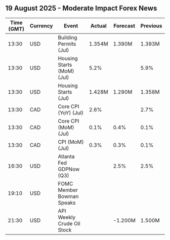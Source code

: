 ## 19 August 2025 - Moderate Impact Forex News

| Time (GMT) | Currency | Event | Actual | Forecast | Previous |
|------|----------|-------|--------|----------|----------|
| 13:30 | USD | Building Permits (Jul) | 1.354M | 1.390M | 1.393M |
| 13:30 | USD | Housing Starts (MoM) (Jul) | 5.2% |  | 5.9% |
| 13:30 | USD | Housing Starts (Jul) | 1.428M | 1.290M | 1.358M |
| 13:30 | CAD | Core CPI (YoY) (Jul) | 2.6% |  | 2.7% |
| 13:30 | CAD | Core CPI (MoM) (Jul) | 0.1% | 0.4% | 0.1% |
| 13:30 | CAD | CPI (MoM) (Jul) | 0.3% | 0.3% | 0.1% |
| 16:30 | USD | Atlanta Fed GDPNow (Q3) |  | 2.5% | 2.5% |
| 19:10 | USD | FOMC Member Bowman Speaks |  |  |  |
| 21:30 | USD | API Weekly Crude Oil Stock |  | -1.200M | 1.500M |

